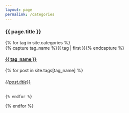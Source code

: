 ```yaml
---
layout: page
permalink: /categories
---
```

 

<h3>  {{ page.title }} </h3>

<div id="categories">
{% for tag in site.categories %}
  <div class="category-box" >
    {% capture tag_name %}{{ tag | first }}{% endcapture %}
    <div id="#{{ tag_name | slugize }}"></div>
    <h4 class="tag-head"><a href="{{ site.baseurl }}/{{ tag_name }}">{{ tag_name }}</a></h4>
    <a name="{{ tag_name | slugize }}/"></a>
     {% for post in site.tags[tag_name] %}
    <article class="center">
      <h6 ><a href="{{ site.baseurl }}/{{ post.url }}">{{post.title}}</a></h6>
    </article>


    {% endfor %}
    
  </div>
{% endfor %}
</div>